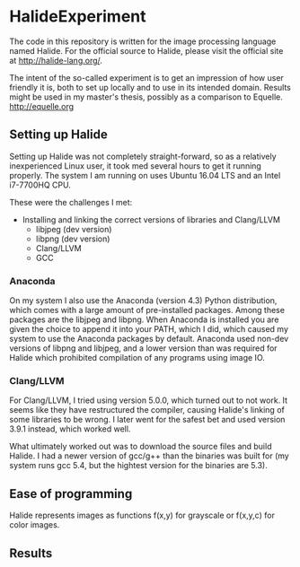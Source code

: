 # HalideExperiment
The code in this repository is written for the image processing language named Halide.
For the official source to Halide, please visit the official site at http://halide-lang.org/.

The intent of the so-called experiment is to get an impression of how user friendly it is, both to set up locally and to use in its intended domain.
Results might be used in my master's thesis, possibly as a comparison to Equelle. http://equelle.org

## Setting up Halide
Setting up Halide was not completely straight-forward, so as a relatively inexperienced Linux user, it took med several hours to get it running properly. The system I am running on uses Ubuntu 16.04 LTS and an Intel i7-7700HQ CPU.

These were the challenges I met:
* Installing and linking the correct versions of libraries and Clang/LLVM
  * libjpeg (dev version)
  * libpng (dev version)
  * Clang/LLVM
  * GCC
  
### Anaconda
On my system I also use the Anaconda (version 4.3) Python distribution, which comes with a large amount of pre-installed packages. Among these packages are the libjpeg and libpng. When Anaconda is installed you are given the choice to append it into your PATH, which I did, which caused my system to use the Anaconda packages by default. Anaconda used non-dev versions of libpng and libjpeg, and a lower version than was required for Halide which prohibited compilation of any programs using image IO.

### Clang/LLVM
For Clang/LLVM, I tried using version 5.0.0, which turned out to not work. It seems like they have restructured the compiler, causing Halide's linking of some libraries to be wrong. I later went for the safest bet and used version 3.9.1 instead, which worked well.

What ultimately worked out was to download the source files and build Halide. I had a newer version of gcc/g++ than the binaries was built for (my system runs gcc 5.4, but the hightest version for the binaries are 5.3). 

## Ease of programming
Halide represents images as functions f(x,y) for grayscale or f(x,y,c) for color images.

## Results
